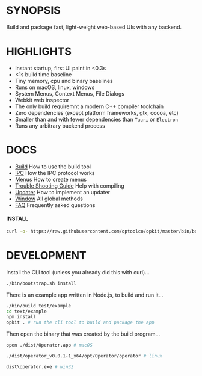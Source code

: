 # SYNOPSIS

Build and package fast, light-weight web-based UIs with any backend.


# HIGHLIGHTS

- Instant startup, first UI paint in <0.3s
- <1s build time baseline
- Tiny memory, cpu and binary baselines
- Runs on macOS, linux, windows
- System Menus, Context Menus, File Dialogs
- Webkit web inspector
- The only build requiremnt a modern C++ compiler toolchain
- Zero dependencies (except platform frameworks, gtk, cocoa, etc)
- Smaller than and with fewer dependencies than `Tauri` or `Electron`
- Runs any arbitrary backend process


# DOCS

- [Build](/docs/build.md) How to use the build tool
- [IPC](/docs/ipc.md) How the IPC protocol works
- [Menus](/docs/menus.md) How to create menus
- [Trouble Shooting Guide](/docs/troubleshooting.md) Help with compiling
- [Updater](/docs/updater.md) How to implement an updater
- [Window](/docs/window.md) All global methods
- [FAQ](/docs/faq.md) Frequently asked questions


#### INSTALL

```bash
curl -o- https://raw.githubusercontent.com/optoolco/opkit/master/bin/bootstrap.sh | bash -s install
```


# DEVELOPMENT

Install the CLI tool (unless you already did this with curl)...

```sh
./bin/bootstrap.sh install
```

There is an example app written in Node.js, to build and run it...

```sh
./bin/build test/example
cd text/example
npm install
opkit . # run the cli tool to build and package the app
```

Then open the binary that was created by the build program...

```sh
open ./dist/Operator.app # macOS
```

```sh
./dist/operator_v0.0.1-1_x64/opt/Operator/operator # linux
```

```sh
dist\operator.exe # win32
```

[01]:https://developer.apple.com/documentation/webkit/wkwebview
[00]:https://developer.apple.com/videos/play/wwdc2020/10188/
[0]:https://github.com/webview/webview/blob/master/webview.h
[1]:https://github.com/javalikescript/webview-c/blob/master/webview-cocoa.c#L508
[2]:https://github.com/PerBothner/DomTerm/blob/1a8eadb111b5c4eab8dce00f5f672801af52d8f5/native/webview.cc#L33
[4]:https://github.com/electron/electron/blob/6b6ffbdd107f4633b2b70d0e41be64aa65efc540/shell/browser/ui/cocoa/electron_menu_controller.mm
[5]:https://github.com/progrium/macdriver/blob/5eac15a75a75a7f275eca60ba2e64e6f29f16061/cocoa/NSWindow.go
